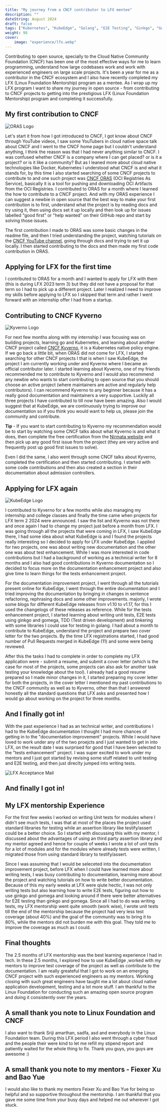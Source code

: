 ```yaml
---
title: "My journey from a CNCF contributor to LFX mentee"
description: ""
dateString: August 2024
draft: false
tags: ["Kubernetes", "KubeEdge", "Golang", "E2E Testing", "Ginkgo", "Gomega", "Testify", "Behavior Driven Development (BDD)", "Test Driven Development (TDD)"]
weight: 98
cover:
    image: "experience/lfx.webp"
---
```


Contributing to open source, specially to the Cloud Native Community Foundation (CNCF) has been one of the most effective ways for me to learn programming, understand how large codebases work and work with experienced engineers on large scale projects. It's been a year for me as a contributor in the CNCF ecosystem and I also have recently completed my LFX (Linux Foundation Mentorship) program as a mentee. As I wrap up my LFX  program I want to share my journey in open source - from contributing to CNCF projects to getting into the prestigious LFX (Linux Foundation Mentorship) program and completing it successfully.

## My first contribution to CNCF

![ORAS Logo](/blog/LFXblog/oras.png)

Let's start it from how I got introduced to CNCF, I got know about CNCF through YouTube videos, I saw some YouTubers in cloud native space talk about CNCF and I went to the CNCF home page but I couldn't understand anything, I think the reason was that I had never anything similar to CNCF. I was confused whether CNCF is a company where I can get placed? or is it a project? or is it like a community? But as I leaned more about cloud native technologies like Docker, Kubernetes I understood what CNCF is and what it stands for, by this time I also started searching of some CNCF projects to contribute to and one such project was [CNCF ORAS](https://oras.land/) (OCI Registries As Service), basically it is a tool for pushing and downloading OCI Artifacts from the OCI Registries. I contributed to ORAS for a month where I learned the how to contribute to a CNCF project. And with my ORAS experience I can suggest a newbie in open source that the best way to make your first contribution is to first, understand what the project is by reading docs and try using it, then using docs set it up locally and then look up for issues labelled "good first" or "help wanted" on their GitHub repo and start by solving those issues. 

The first contribution I made to ORAS was some basic changes in the readme file, and then I tried understanding the project, watching tutorials on the [CNCF YouTube channel](https://www.youtube.com/@cncf), going through docs and trying to set it up locally. I then started contributing to the docs and then made my first code contribution in ORAS.

## Applying for LFX for the first time

I contributed to ORAS for a month and I wanted to apply for LFX with them (this is during LFX 2023 term 3) but they did not have a proposal for that term so I had to pick up a different project. Later I realized I need to improve my skills before applying to LFX so I skipped that term and rather I went forward with an internship offer I had from a startup.

## Contributing to CNCF Kyverno

![Kyverno Logo](/blog/LFXblog/kyverno-img.png)

For next few months along with my internship I was focusing was on building projects, learning go and Kubernetes, and leaning about another CNCF project called [CNCF Kyverno](https://kyverno.io/), it is a Kubernetes native policy engine. If we go back a little bit, when ORAS did not come for LFX, I started searching for other CNCF projects I that is when I saw KubeEdge, the project I am currently working under and Kyverno where I became an official contributor later. I started learning about Kyverno, one of my friends recommended me to contribute to Kyverno and I would also recommend any newbie who wants to start contributing to open source that you should choose an active project (where maintainers are active and regularly help contributors). I can recommend Kyverno to any beginner because it has a really good documentation and maintainers a very supportive. Luckily all three projects I have contributed to till now have been amazing. Also I would suggest that at KubeEdge, we are continuously trying to improve our documentation so if you think you would want to help us, please join the community and contribute.

**Tip** - If you want to start contributing to Kyverno my recommendation would be to start by watching some CNCF talks about what Kyverno is and what it does, then complete the free certification from the [Nirmata website](https://learn.nirmata.com/) and then pick up any good first issue from the project (they are very active and frequently post up good first issues to solve).

Even I did the same, I also went through some CNCF talks about Kyverno, completed the certification and then started contributing. I started with some code contributions and then also created a section in their documentation about admission controllers.

## Applying for LFX again

![KubeEdge Logo](/blog/LFXblog/kubeedge.png)

I contributed to Kyverno for a few months while also managing my internship and college classes and finally the time came when projects for LFX term 2 2024 were announced. I saw the list and Kyverno was not there and once again I had to change my project just before a month from LFX. I was going through all the projects that were coming in LFX, I saw KubeEdge there, I had some idea about what KubeEdge is and I found the projects really interesting so I decided to apply for LFX under KubeEdge. I applied for two projects, one was about writing new documentation and the other one was about test enhancement. While I was more interested in code contributions but I had a background of working as a technical writer for 8 months and I also had good contributions in Kyverno documentation so I decided to focus more on the documentation enhancement project and also give time to learn things for the tests enhancement project.

For the documentation improvement project, I went through all the tutorials present online for KubeEdge, I went through the entire documentation and I tried improving the documentation by bringing in changes in sentence refactoring, rephrasing docs and some other improvements. majorly, I wrote some blogs for different KubeEdge releases from v1.10 to v1.17, for this I used the changelogs of these releases as reference. While for the tests enhancement project, I started learning about writing unit tests, E2E tests using ginkgo and gomega, TDD (Test driven development) and tinkering with some libraries I could use for testing in golang. I had about a month to contribute to KubeEdge, understand the project and prepare two cover letter for the two projects. By the time LFX registrations started, I had good number of Pull Requests merged in KubeEdge (11) and some were being reviewed.

After this the tasks I had to complete in order to complete my LFX application were - submit a resume, and submit a cover letter (which is the case for most of the projects, some projects can also ask for another task testing your knowledge about the tool). I already had a good resume prepared so I made minor changes in it, I started preparing my cover letter for both the projects, in the cover letter I mentioned my past contributions to the CNCF community as well as to Kyverno, other than that I answered honestly all the standard questions that LFX asks and presented how I would go about working on the project for three months.

## And I finally got in!

With the past experience I had as an technical writer, and contributions I had to the KubeEdge documentation I thought I had more chances of getting in to the "documentation improvement" projects. While I would have loved to work under any of the two proejcts and I just wanted to get in into LFX, on the result date I was surprised for good that I have been selected to the "tests enhancement" project. I was super excited to work under my mentors and I just got started by revising some stuff related to unit testing and E2E testing, and then just direclty jumped into writing tests.

<!-- Keep it wiht the selection section -->
![LFX Acceptance Mail](/blog/LFXblog/lfx-mail.png)







## And finally I got in!

## My LFX mentorship Experience

For the first few weeks I worked on writing Unit tests for modules where I didn't see much tests, I was that at most of the places the project used standard libraries for testing while an assertion library like testify/assert could be a better choice. So I started with discussing this with my mentor, I discussed about the advantages of using an third party assertion library and my mentor agreed and hence for couple of weeks I wrote a lot of unit tests for a lot of modules and for the modules where already tests were written, I migrated those from using standard library to testify/assert.

Since I was assuming that I would be seleceted into the documentation improvement project, before LFX when I could have learned more about writing tests, I was busy contributing to documentation, learning more about the project and watching tutorials on how to write better documentation. Because of this my early weeks at LFX were qiute hectic, I was not only writing tests but also learning how to write E2E tests, figuring out how to use ginkgo and gomega and looking around if there were better alternatives for E2E testing than ginkgo and gomega. Since all I had to do was writing tests, my LFX mentorship went quite smooth (work wise), I wrote unit tests till the end of the mentorship because the project had very less test coverage (about 40%) and the goal of the community was to bring it to 80%, while the mentors did not burden me with this goal. They told me to improve the coverage as much as I could.

## Final thoughts

The 2.5 months of LFX mentorship was the best learning experience I had in tech. In these 2.5 months, I explored how to use KubeEdge ,worked with my mentors to improve test coverage of the project as well as contribute to the documentation. I am really greateful that I got to work on an emerging CNCF project with such experienced engineers as my mentors.  Working closing with such great engineers have taught me a lot about cloud native application development, testing and a lot more stuff. I am thankful to the Linux Foundation for conducting such an amazing open source program and doing it consistently over the years.

## A small thank you note to Linux Foundation and CNCF

I also want to thank Sriji amarthan, sadfa, asd and everybody in the Linux Foundation team. During this LFX period I also went through a cyber fraud and the people their were kind to let me refill my stipend report and patiently waited for the whole thing to fix. Thank you guys, you guys are awesome :)

## A small thank you note to my mentors - Fiexer Xu and Bao Yue

I would also like to thank my mentors Feixer Xu and Bao Yue for being so helpful and so supportive throughout the mentorship. I am thankful that you gave me some time from your busy days and helped me out wherever I got stuck.